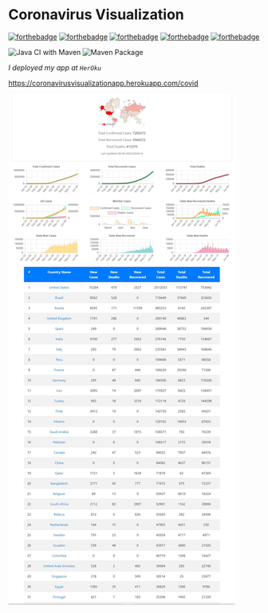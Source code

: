 # Coronavirus Visualization

[![forthebadge](https://forthebadge.com/images/badges/built-by-developers.svg)](https://coronavirusvisualizationapp.herokuapp.com/covid) 
[![forthebadge](https://forthebadge.com/images/badges/made-with-java.svg)](https://coronavirusvisualizationapp.herokuapp.com/covid) 
[![forthebadge](https://forthebadge.com/images/badges/uses-html.svg)](https://coronavirusvisualizationapp.herokuapp.com/covid) 
[![forthebadge](https://forthebadge.com/images/badges/uses-js.svg)](https://coronavirusvisualizationapp.herokuapp.com/covid) 
[![forthebadge](https://forthebadge.com/images/badges/uses-css.svg)](https://coronavirusvisualizationapp.herokuapp.com/covid)

![Java CI with Maven](https://github.com/tuncerergin/Coronavirus_Visualization/workflows/Java%20CI%20with%20Maven/badge.svg) 
![Maven Package](https://github.com/tuncerergin/Coronavirus_Visualization/workflows/Maven%20Package/badge.svg?branch=master)
 
_I deployed my app at `HerOku`_

https://coronavirusvisualizationapp.herokuapp.com/covid

![SS form HerOku app](https://github.com/tuncerergin/Coronavirus_Visualization/blob/master/CovidSS.jpg?raw=true)

